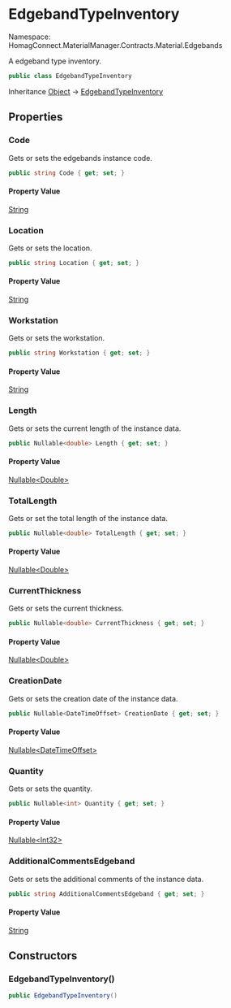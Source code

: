# EdgebandTypeInventory

Namespace: HomagConnect.MaterialManager.Contracts.Material.Edgebands

A edgeband type inventory.

```csharp
public class EdgebandTypeInventory
```

Inheritance [Object](https://docs.microsoft.com/en-us/dotnet/api/system.object) → [EdgebandTypeInventory](./homagconnect.materialmanager.contracts.material.edgebands.edgebandtypeinventory.md)

## Properties

### **Code**

Gets or sets the edgebands instance code.

```csharp
public string Code { get; set; }
```

#### Property Value

[String](https://docs.microsoft.com/en-us/dotnet/api/system.string)<br>

### **Location**

Gets or sets the location.

```csharp
public string Location { get; set; }
```

#### Property Value

[String](https://docs.microsoft.com/en-us/dotnet/api/system.string)<br>

### **Workstation**

Gets or sets the workstation.

```csharp
public string Workstation { get; set; }
```

#### Property Value

[String](https://docs.microsoft.com/en-us/dotnet/api/system.string)<br>

### **Length**

Gets or sets the current length of the instance data.

```csharp
public Nullable<double> Length { get; set; }
```

#### Property Value

[Nullable&lt;Double&gt;](https://docs.microsoft.com/en-us/dotnet/api/system.nullable-1)<br>

### **TotalLength**

Gets or set the total length of the instance data.

```csharp
public Nullable<double> TotalLength { get; set; }
```

#### Property Value

[Nullable&lt;Double&gt;](https://docs.microsoft.com/en-us/dotnet/api/system.nullable-1)<br>

### **CurrentThickness**

Gets or sets the current thickness.

```csharp
public Nullable<double> CurrentThickness { get; set; }
```

#### Property Value

[Nullable&lt;Double&gt;](https://docs.microsoft.com/en-us/dotnet/api/system.nullable-1)<br>

### **CreationDate**

Gets or sets the creation date of the instance data.

```csharp
public Nullable<DateTimeOffset> CreationDate { get; set; }
```

#### Property Value

[Nullable&lt;DateTimeOffset&gt;](https://docs.microsoft.com/en-us/dotnet/api/system.nullable-1)<br>

### **Quantity**

Gets or sets the quantity.

```csharp
public Nullable<int> Quantity { get; set; }
```

#### Property Value

[Nullable&lt;Int32&gt;](https://docs.microsoft.com/en-us/dotnet/api/system.nullable-1)<br>

### **AdditionalCommentsEdgeband**

Gets or sets the additional comments of the instance data.

```csharp
public string AdditionalCommentsEdgeband { get; set; }
```

#### Property Value

[String](https://docs.microsoft.com/en-us/dotnet/api/system.string)<br>

## Constructors

### **EdgebandTypeInventory()**

```csharp
public EdgebandTypeInventory()
```
